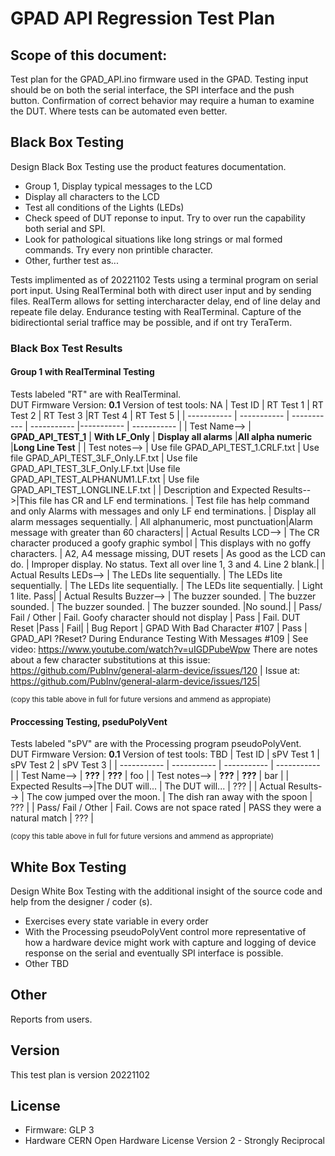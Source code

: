 # GPAD API Regression Test Plan

## Scope of this document:
Test plan for the GPAD_API.ino firmware used in the GPAD.
Testing input should be on both the serial interface, the SPI interface and the push button.
Confirmation of correct behavior may require a human to examine the DUT. Where tests can be automated even better.

## Black Box Testing
Design Black Box Testing use the product features documentation.
* Group 1, Display typical messages to the LCD
* Display all characters to the LCD
* Test all conditions of the Lights (LEDs) 
* Check speed of DUT reponse to input. Try to over run the capability both serial and SPI.
* Look for pathological situations like long strings or mal formed commands. Try every non printible character.
* Other, further test as...

Tests implimented as of 20221102
Tests using a terminal program on serial port input. Using RealTerminal both with direct user input and by sending files. RealTerm allows for setting intercharacter delay, end of line delay and repeate file delay. 
Endurance testing with RealTerminal. Capture of the bidirectiontal serial traffice may be possible, and if ont try TeraTerm.

### Black Box Test Results 
#### Group 1 with RealTerminal Testing  
Tests labeled "RT" are with RealTerminal.  
DUT Firmware Version: **0.1**
Version of test tools: NA
| Test ID            | RT Test 1  | RT Test 2  | RT Test 3  |RT Test 4  | RT Test 5  |
| -----------        | ----------- | ----------- | ----------- |----------- | ----------- |
| Test Name-->       | **GPAD_API_TEST_1**  | **With LF_Only**  |  **Display all alarms** |**All alpha numeric** |**Long Line Test** |
| Test notes-->      | Use file GPAD_API_TEST_1.CRLF.txt  | Use file GPAD_API_TEST_3LF_Only.LF.txt   | Use file GPAD_API_TEST_3LF_Only.LF.txt   |Use file GPAD_API_TEST_ALPHANUM1.LF.txt  | Use file GPAD_API_TEST_LONGLINE.LF.txt  |
| Description and Expected Results-->|This file has CR and LF end terminations.     | Test file has help command and only Alarms with messages and only LF end terminations. | Display all alarm messages sequentially.  | All alphanumeric, most punctuation|Alarm message with greater than 60 characters|
| Actual Results LCD-->  | The CR character produced a goofy graphic symbol      | This displays with no goffy characters. | A2, A4 message missing, DUT resets | As good as the LCD can do.   | Improper display. No status. Text all over line 1, 3 and 4. Line 2 blank.|
| Actual Results LEDs-->  | The LEDs lite sequentially.  | The LEDs lite sequentially. | The LEDs lite sequentially. | The LEDs lite sequentially.   | Light 1 lite. Pass|
| Actual Results Buzzer-->  | The buzzer sounded.  | The buzzer sounded. | The buzzer sounded. | The buzzer sounded.   |No sound.|
| Pass/ Fail / Other | Fail. Goofy character should not display       | Pass        | Fail. DUT Reset        |Pass  | Fail|
| Bug Report         | GPAD With Bad Character #107       | Pass        | GPAD_API ?Reset? During Endurance Testing With Messages #109 |  See video: https://www.youtube.com/watch?v=uIGDPubeWpw There are notes about a few character substitutions at this issue: https://github.com/PubInv/general-alarm-device/issues/120 | Issue at: https://github.com/PubInv/general-alarm-device/issues/125|  

<sub>(copy this table above in full for future versions and ammend as appropiate)</sub>

#### Proccessing Testing, pseduPolyVent
Tests labeled "sPV" are with the Processing program pseudoPolyVent.  
DUT Firmware Version: **0.1**
Version of test tools: TBD
| Test ID            | sPV Test 1  | sPV Test 2  | sPV Test 3  |
| -----------        | ----------- | ----------- | ----------- |
| Test Name-->       | **???**  | **???**  | foo |
| Test notes-->      | **???**  | **???**  | bar |
| Expected Results-->|The DUT will... | The DUT will... | ???       |
| Actual Results-->  | The cow jumped over the moon. | The dish ran away with the spoon | ???       |
| Pass/ Fail / Other | Fail. Cows are not space rated | PASS they were a natural match    | ???       |

<sub>(copy this table above in full for future versions and ammend as appropriate)</sub>


## White Box Testing
Design White Box Testing with the additional insight of the source code and help from the designer / coder (s).
* Exercises every state variable in every order
* With the Processing pseudoPolyVent control more representative of how a hardware device might work with capture and logging of device response on the serial and eventually SPI interface is possible.
* Other TBD

## Other
Reports from users.

## Version
This test plan is version 20221102

## License

* Firmware: GLP 3
* Hardware CERN Open Hardware License Version 2 - Strongly Reciprocal
